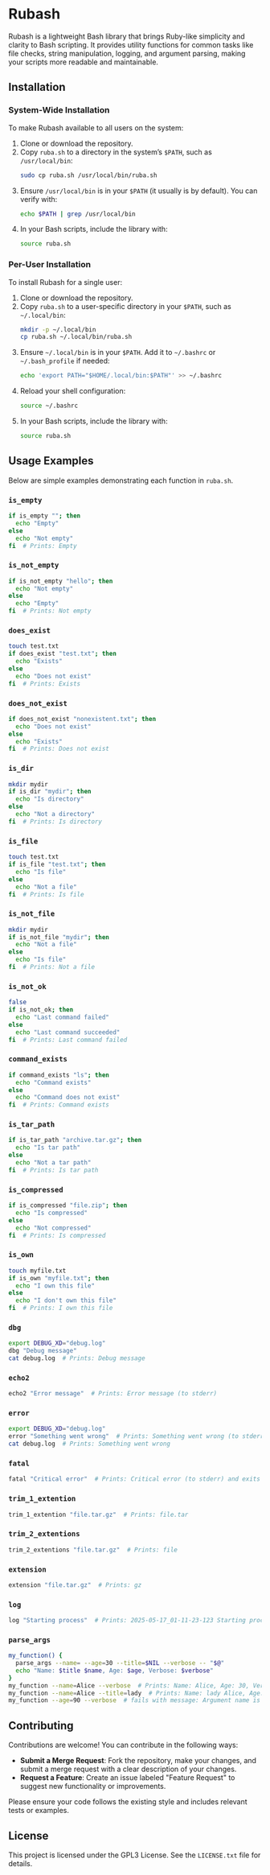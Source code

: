 # Rubash

Rubash is a lightweight Bash library that brings Ruby-like simplicity and clarity to Bash scripting. It provides utility functions for common tasks like file checks, string manipulation, logging, and argument parsing, making your scripts more readable and maintainable.

## Installation

### System-Wide Installation
To make Rubash available to all users on the system:

1. Clone or download the repository.
2. Copy `ruba.sh` to a directory in the system’s `$PATH`, such as `/usr/local/bin`:
   ```bash
   sudo cp ruba.sh /usr/local/bin/ruba.sh
   ```
3. Ensure `/usr/local/bin` is in your `$PATH` (it usually is by default). You can verify with:
   ```bash
   echo $PATH | grep /usr/local/bin
   ```
4. In your Bash scripts, include the library with:
   ```bash
   source ruba.sh
   ```

### Per-User Installation
To install Rubash for a single user:

1. Clone or download the repository.
2. Copy `ruba.sh` to a user-specific directory in your `$PATH`, such as `~/.local/bin`:
   ```bash
   mkdir -p ~/.local/bin
   cp ruba.sh ~/.local/bin/ruba.sh
   ```
3. Ensure `~/.local/bin` is in your `$PATH`. Add it to `~/.bashrc` or `~/.bash_profile` if needed:
   ```bash
   echo 'export PATH="$HOME/.local/bin:$PATH"' >> ~/.bashrc
   ```
4. Reload your shell configuration:
   ```bash
   source ~/.bashrc
   ```
5. In your Bash scripts, include the library with:
   ```bash
   source ruba.sh
   ```

## Usage Examples

Below are simple examples demonstrating each function in `ruba.sh`.

### `is_empty`
```bash
if is_empty ""; then
  echo "Empty"
else
  echo "Not empty"
fi  # Prints: Empty
```

### `is_not_empty`
```bash
if is_not_empty "hello"; then
  echo "Not empty"
else
  echo "Empty"
fi  # Prints: Not empty
```

### `does_exist`
```bash
touch test.txt
if does_exist "test.txt"; then
  echo "Exists"
else
  echo "Does not exist"
fi  # Prints: Exists
```

### `does_not_exist`
```bash
if does_not_exist "nonexistent.txt"; then
  echo "Does not exist"
else
  echo "Exists"
fi  # Prints: Does not exist
```

### `is_dir`
```bash
mkdir mydir
if is_dir "mydir"; then
  echo "Is directory"
else
  echo "Not a directory"
fi  # Prints: Is directory
```

### `is_file`
```bash
touch test.txt
if is_file "test.txt"; then
  echo "Is file"
else
  echo "Not a file"
fi  # Prints: Is file
```

### `is_not_file`
```bash
mkdir mydir
if is_not_file "mydir"; then
  echo "Not a file"
else
  echo "Is file"
fi  # Prints: Not a file
```

### `is_not_ok`
```bash
false
if is_not_ok; then
  echo "Last command failed"
else
  echo "Last command succeeded"
fi  # Prints: Last command failed
```

### `command_exists`
```bash
if command_exists "ls"; then
  echo "Command exists"
else
  echo "Command does not exist"
fi  # Prints: Command exists
```

### `is_tar_path`
```bash
if is_tar_path "archive.tar.gz"; then
  echo "Is tar path"
else
  echo "Not a tar path"
fi  # Prints: Is tar path
```

### `is_compressed`
```bash
if is_compressed "file.zip"; then
  echo "Is compressed"
else
  echo "Not compressed"
fi  # Prints: Is compressed
```

### `is_own`
```bash
touch myfile.txt
if is_own "myfile.txt"; then
  echo "I own this file"
else
  echo "I don't own this file"
fi  # Prints: I own this file
```

### `dbg`
```bash
export DEBUG_XD="debug.log"
dbg "Debug message"
cat debug.log  # Prints: Debug message
```

### `echo2`
```bash
echo2 "Error message"  # Prints: Error message (to stderr)
```

### `error`
```bash
export DEBUG_XD="debug.log"
error "Something went wrong"  # Prints: Something went wrong (to stderr)
cat debug.log  # Prints: Something went wrong
```

### `fatal`
```bash
fatal "Critical error"  # Prints: Critical error (to stderr) and exits
```

### `trim_1_extention`
```bash
trim_1_extention "file.tar.gz"  # Prints: file.tar
```

### `trim_2_extentions`
```bash
trim_2_extentions "file.tar.gz"  # Prints: file
```

### `extension`
```bash
extension "file.tar.gz"  # Prints: gz
```

### `log`
```bash
log "Starting process"  # Prints: 2025-05-17_01-11-23-123 Starting process (to stderr)
```

### `parse_args`
```bash
my_function() {
  parse_args --name= --age=30 --title=$NIL --verbose -- "$@"
  echo "Name: $title $name, Age: $age, Verbose: $verbose"
}
my_function --name=Alice --verbose  # Prints: Name: Alice, Age: 30, Verbose: true
my_function --name=Alice --title=lady  # Prints: Name: lady Alice, Age: 30, Verbose: 
my_function --age=90 --verbose  # fails with message: Argument name is obligatory
```

## Contributing

Contributions are welcome! You can contribute in the following ways:

- **Submit a Merge Request**: Fork the repository, make your changes, and submit a merge request with a clear description of your changes.
- **Request a Feature**: Create an issue labeled "Feature Request" to suggest new functionality or improvements.

Please ensure your code follows the existing style and includes relevant tests or examples.

## License

This project is licensed under the GPL3 License. See the `LICENSE.txt` file for details.